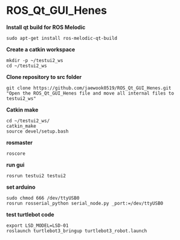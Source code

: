 # ROS_Qt_GUI_Henes
**Install qt build for ROS Melodic**
```
sudo apt-get install ros-melodic-qt-build
```
**Create a catkin workspace**
```
mkdir -p ~/testui2_ws
cd ~/testui2_ws
```
**Clone repository to src folder**
```
git clone https://github.com/jaewook0519/ROS_Qt_GUI_Henes.git
"Open the ROS_Qt_GUI_Henes file and move all internal files to testui2_ws"
```
**Catkin make**
```
cd ~/testui2_ws/
catkin_make
source devel/setup.bash
```
**rosmaster**
```
roscore
```
**run gui**
```
rosrun testui2 testui2
```
**set arduino**
```
sudo chmod 666 /dev/ttyUSB0
rosrun rosserial_python serial_node.py _port:=/dev/ttyUSB0
```
**test turtlebot code**
```
export LSD_MODEL=LSD-01
roslaunch turtlebot3_bringup turtlebot3_robot.launch
```
